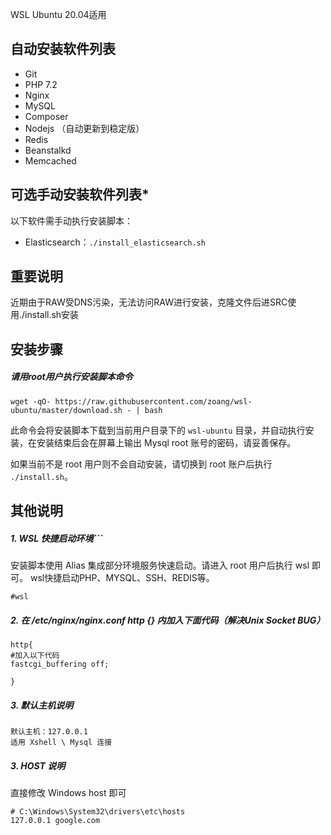 WSL Ubuntu 20.04适用 
## 自动安装软件列表

* Git
* PHP 7.2
* Nginx
* MySQL
* Composer
* Nodejs （自动更新到稳定版）
* Redis
* Beanstalkd
* Memcached

## 可选手动安装软件列表*

以下软件需手动执行安装脚本：

* Elasticsearch：`./install_elasticsearch.sh`


## 重要说明

近期由于RAW受DNS污染，无法访问RAW进行安装，克隆文件后进SRC使用./install.sh安装


## 安装步骤

##### 请用root用户执行安装脚本命令

```
wget -qO- https://raw.githubusercontent.com/zoang/wsl-ubuntu/master/download.sh - | bash
```

此命令会将安装脚本下载到当前用户目录下的 `wsl-ubuntu` 目录，并自动执行安装，在安装结束后会在屏幕上输出 Mysql root 账号的密码，请妥善保存。

如果当前不是 root 用户则不会自动安装，请切换到 root 账户后执行 `./install.sh`。


## 其他说明


##### 1. WSL 快捷启动环境```
安装脚本使用 Alias 集成部分环境服务快速启动。请进入 root 用户后执行 wsl 即可。
wsl快捷启动PHP、MYSQL、SSH、REDIS等。

```
#wsl
```

##### 2. 在 /etc/nginx/nginx.conf http {} 内加入下面代码（解决Unix Socket BUG）

```
http{
#加入以下代码
fastcgi_buffering off; 

}
```

##### 3. 默认主机说明

```
默认主机：127.0.0.1
适用 Xshell \ Mysql 连接
```

##### 3. HOST 说明
直接修改 Windows host 即可

```
# C:\Windows\System32\drivers\etc\hosts
127.0.0.1 google.com
```
